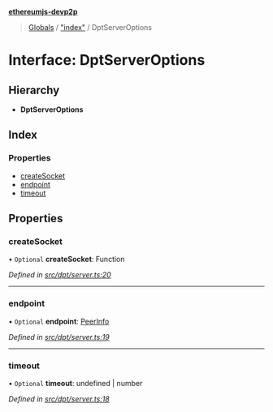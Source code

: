 **[ethereumjs-devp2p](../README.md)**

> [Globals](../README.md) / ["index"](../modules/_index_.md) / DptServerOptions

# Interface: DptServerOptions

## Hierarchy

* **DptServerOptions**

## Index

### Properties

* [createSocket](_index_.dptserveroptions.md#createsocket)
* [endpoint](_index_.dptserveroptions.md#endpoint)
* [timeout](_index_.dptserveroptions.md#timeout)

## Properties

### createSocket

• `Optional` **createSocket**: Function

*Defined in [src/dpt/server.ts:20](https://github.com/ethereumjs/ethereumjs-devp2p/blob/master/src/dpt/server.ts#L20)*

___

### endpoint

• `Optional` **endpoint**: [PeerInfo](_index_.peerinfo.md)

*Defined in [src/dpt/server.ts:19](https://github.com/ethereumjs/ethereumjs-devp2p/blob/master/src/dpt/server.ts#L19)*

___

### timeout

• `Optional` **timeout**: undefined \| number

*Defined in [src/dpt/server.ts:18](https://github.com/ethereumjs/ethereumjs-devp2p/blob/master/src/dpt/server.ts#L18)*
